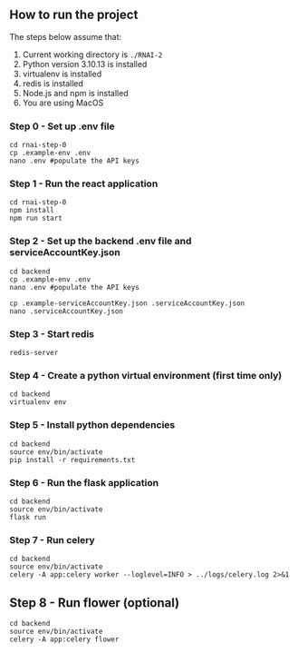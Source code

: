 ## How to run the project

The steps below assume that:

1. Current working directory is `./RNAI-2`
2. Python version 3.10.13 is installed
3. virtualenv is installed
4. redis is installed
5. Node.js and npm is installed
6. You are using MacOS

### Step 0 - Set up .env file

```
cd rnai-step-0
cp .example-env .env
nano .env #populate the API keys
```

### Step 1 - Run the react application

```
cd rnai-step-0
npm install
npm run start
```

### Step 2 - Set up the backend .env file and serviceAccountKey.json

```
cd backend
cp .example-env .env
nano .env #populate the API keys

cp .example-serviceAccountKey.json .serviceAccountKey.json
nano .serviceAccountKey.json
```

### Step 3 - Start redis

```
redis-server
```

### Step 4 - Create a python virtual environment (first time only)

```
cd backend
virtualenv env
```

### Step 5 - Install python dependencies

```
cd backend
source env/bin/activate
pip install -r requirements.txt
```

### Step 6 - Run the flask application

```
cd backend
source env/bin/activate
flask run
```

### Step 7 - Run celery

```
cd backend
source env/bin/activate
celery -A app:celery worker --loglevel=INFO > ../logs/celery.log 2>&1
```

## Step 8 - Run flower (optional)

```
cd backend
source env/bin/activate
celery -A app:celery flower
```
